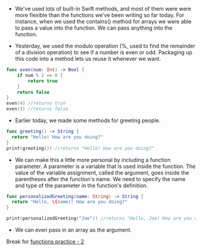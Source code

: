 - We've used lots of built-in Swift methods, and most of them were were more flexible than the functions we've been writing so far today. For instance, when we used the contains() method for arrays we were able to pass a value into the function. We can pass anything into the function.

- Yesterday, we used the modulo operation (%, used to find the remainder of a division operation) to see if a number is even or odd. Packaging up this code into a method lets us reuse it whenever we want.
```Swift
func even(num: Int) -> Bool {
    if num % 2 == 0 {
        return true
    }
    return false
}
even(4) //returns true
even(3) //returns false
```

- Earlier today, we made some methods for greeting people.
```Swift
func greeting() -> String {
  return "Hello! How are you doing?"
}
print(greeting()) //returns "Hello! How are you doing?"
```
- We can make this a little more personal by including a function parameter. A parameter is a variable that is used inside the function. The value of the variable assignment, called the argument, goes inside the parentheses after the function's name. We need to specify the name and type of the parameter in the function's definition.
```Swift
func personalizedGreeting(name: String) -> String {
  return "Hello, \(name)! How are you doing?"
}

print(personalizedGreeting("Joe")) //returns "Hello, Joe! How are you doing?"
```
- We can even pass in an array as the argument.

Break for [functions practice - 2](https://github.com/upperlinecode/intro-to-swift/tree/master/day-2/FunctionsPractice2.playground)
